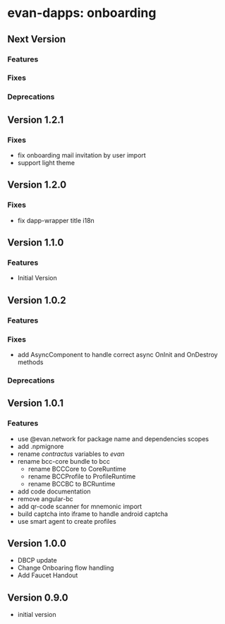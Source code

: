 # evan-dapps: onboarding

## Next Version
### Features
### Fixes
### Deprecations

## Version 1.2.1
### Fixes
- fix onboarding mail invitation by user import
- support light theme

## Version 1.2.0
### Fixes
- fix dapp-wrapper title i18n

## Version 1.1.0
### Features
- Initial Version

## Version 1.0.2
### Features
### Fixes
- add AsyncComponent to handle correct async OnInit and OnDestroy methods

### Deprecations

## Version 1.0.1
### Features
- use @evan.network for package name and dependencies scopes
- add .npmignore
- rename *contractus* variables to *evan*
- rename bcc-core bundle to bcc
  - rename BCCCore to CoreRuntime
  - rename BCCProfile to ProfileRuntime
  - rename BCCBC to BCRuntime
- add code documentation
- remove angular-bc
- add qr-code scanner for mnemonic import
- build captcha into iframe to handle android captcha
- use smart agent to create profiles

## Version 1.0.0
- DBCP update
- Change Onboaring flow handling
- Add Faucet Handout

## Version 0.9.0
- initial version